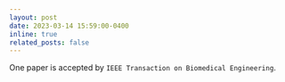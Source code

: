 ```yaml
---
layout: post
date: 2023-03-14 15:59:00-0400
inline: true
related_posts: false
---
```


One paper is accepted by `IEEE Transaction on Biomedical Engineering`.

